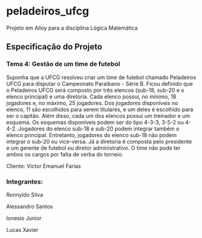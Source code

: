 # peladeiros_ufcg
Projeto em Alloy para a disciplina Lógica Matemática

## Especificação do Projeto

### Tema 4: Gestão de um time de futebol

Suponha que a UFCG resolveu criar um time de futebol chamado Peladeiros UFCG para disputar o Campeonato Paraibano - Série B. Ficou definido que o Peladeiros UFCG será composto por três elencos (sub-18, sub-20 e o elenco principal) e uma diretoria. Cada elenco possui, no mínimo, 18 jogadores e, no máximo, 25 jogadores. Dos jogadores disponíveis no elenco, 11 são escolhidos para serem titulares, e um deles é escolhido para ser o capitão. Além disso, cada um dos elencos possui um treinador e um esquema. Os esquemas disponíveis podem ser do tipo 4-3-3, 3-5-2 ou 4-4-2. Jogadores do elenco sub-18 e sub-20 podem integrar também o elenco principal. Entretanto, jogadores do elenco sub-18 não podem integrar o sub-20 ou vice-versa. Já a diretoria é composta pelo presidente e um gerente de futebol ou diretor administrativo. O time não pode ter ambos os cargos por falta de verba do torneio.

Cliente: Victor Emanuel Farias

### Integrantes:

Ronnyldo Silva

Alessandro Santos

Ionesio Junior

Lucas Xavier


